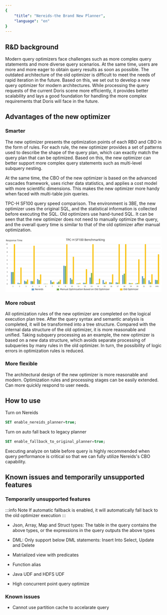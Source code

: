 ```yaml
---
{
    "title": "Nereids-the Brand New Planner",
    "language": "en"
}
---
```


<!--
Licensed to the Apache Software Foundation (ASF) under one
or more contributor license agreements.  See the NOTICE file
distributed with this work for additional information
regarding copyright ownership.  The ASF licenses this file
to you under the Apache License, Version 2.0 (the
"License"); you may not use this file except in compliance
with the License.  You may obtain a copy of the License at

  http://www.apache.org/licenses/LICENSE-2.0

Unless required by applicable law or agreed to in writing,
software distributed under the License is distributed on an
"AS IS" BASIS, WITHOUT WARRANTIES OR CONDITIONS OF ANY
KIND, either express or implied.  See the License for the
specific language governing permissions and limitations
under the License.
-->


## R&D background

Modern query optimizers face challenges such as more complex query statements and more diverse query scenarios. At the same time, users are more and more eager to obtain query results as soon as possible. The outdated architecture of the old optimizer is difficult to meet the needs of rapid iteration in the future. Based on this, we set out to develop a new query optimizer for modern architectures. While processing the query requests of the current Doris scene more efficiently, it provides better scalability and lays a good foundation for handling the more complex requirements that Doris will face in the future.

## Advantages of the new optimizer

### Smarter

The new optimizer presents the optimization points of each RBO and CBO in the form of rules. For each rule, the new optimizer provides a set of patterns used to describe the shape of the query plan, which can exactly match the query plan that can be optimized. Based on this, the new optimizer can better support more complex query statements such as multi-level subquery nesting.

At the same time, the CBO of the new optimizer is based on the advanced cascades framework, uses richer data statistics, and applies a cost model with more scientific dimensions. This makes the new optimizer more handy when faced with multi-table join queries.

TPC-H SF100 query speed comparison. The environment is 3BE, the new optimizer uses the original SQL, and the statistical information is collected before executing the SQL. Old optimizers use hand-tuned SQL. It can be seen that the new optimizer does not need to manually optimize the query, and the overall query time is similar to that of the old optimizer after manual optimization.

![execution time comparison](/images/nereids-tpch.jpeg)

### More robust

All optimization rules of the new optimizer are completed on the logical execution plan tree. After the query syntax and semantic analysis is completed, it will be transformed into a tree structure. Compared with the internal data structure of the old optimizer, it is more reasonable and unified. Taking subquery processing as an example, the new optimizer is based on a new data structure, which avoids separate processing of subqueries by many rules in the old optimizer. In turn, the possibility of logic errors in optimization rules is reduced.

### More flexible

The architectural design of the new optimizer is more reasonable and modern. Optimization rules and processing stages can be easily extended. Can more quickly respond to user needs.

## How to use

Turn on Nereids

```sql
SET enable_nereids_planner=true;
```

Turn on auto fall back to legacy planner

```sql
SET enable_fallback_to_original_planner=true;
```

Executing analyze on table before query is highly recommended when query performance is critical so that we can fully utilize Nereids's CBO capability.

## Known issues and temporarily unsupported features

### Temporarily unsupported features

:::info Note
If automatic fallback is enabled, it will automatically fall back to the old optimizer execution
:::

- Json, Array, Map and Struct types: The table in the query contains the above types, or the expressions in the query outputs the above types

- DML: Only support below DML statements: Insert Into Select, Update and Delete

- Matrialized view with predicates

- Function alias

- Java UDF and HDFS UDF

- High concurrent point query optimize

### Known issues

- Cannot use partition cache to accelarate query
